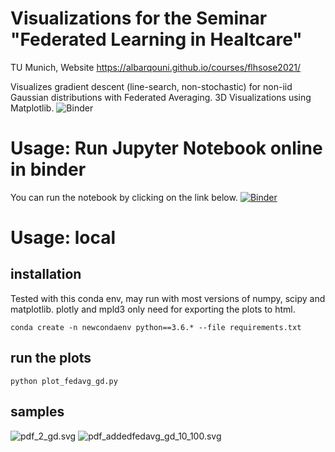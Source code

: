 # Visualizations for the Seminar "Federated Learning in Healtcare"
TU Munich, Website https://albarqouni.github.io/courses/flhsose2021/

Visualizes gradient descent (line-search, non-stochastic) for non-iid Gaussian distributions with Federated Averaging.
3D Visualizations using Matplotlib. ![Binder](https://mybinder.org/badge_logo.svg)

# Usage: Run Jupyter Notebook online in binder

You can run the notebook by clicking on the link below.
[![Binder](https://mybinder.org/badge_logo.svg)](https://mybinder.org/v2/gh/michaelfeil/fl-in-healtcare-viz/HEAD?filepath=colab-viz-fedavg-vs-gd.ipynb)

# Usage: local
## installation
Tested with this conda env, may run with most versions of numpy, scipy and matplotlib. 
plotly and mpld3 only need for exporting the plots to html. 

```conda create -n newcondaenv python==3.6.* --file requirements.txt```

## run the plots
```python plot_fedavg_gd.py```

## samples
![](/plot_output/pdf_2_gd.svg   " pdf_2_gd.svg ")
![](/plot_output/pdf_addedfedavg_gd_10_100.svg   " pdf_addedfedavg_gd_10_100.svg ")
